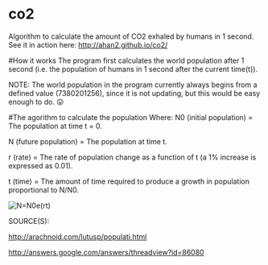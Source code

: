# co2
Algorithm to calculate the amount of CO2 exhaled by humans in 1 second.
See it in action here: http://ahan2.github.io/co2/ 

#How it works
The program first calculates the world population after 1 second (i.e. the population of humans in 1 second after the current time(t)).

NOTE: The world population in the program currently always begins from a defined value (7380201256), since it is not updating, but this would be easy enough to do. &#128539;

#The agorithm to calculate the population
Where:
N0 (initial population) = The population at time t = 0.

N (future population) = The population at time t.

r (rate) = The rate of population change as a function of t (a 1% increase is expressed as 0.01).

t (time) = The amount of time required to produce a growth in population proportional to N/N0.

![N=N0e(rt)](http://ahansabharwal.com/co2algorithm.png)

SOURCE(S):

http://arachnoid.com/lutusp/populati.html

http://answers.google.com/answers/threadview?id=86080
